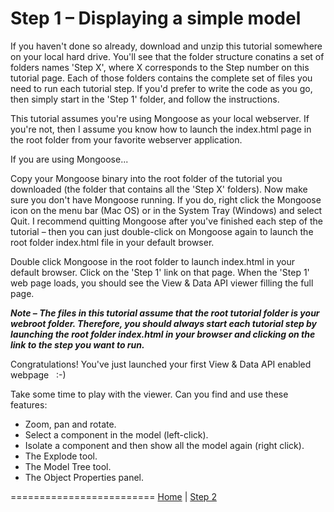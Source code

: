 <a name="Step1"></a>
# Step 1 &ndash; Displaying a simple model

If you haven't done so already, download and unzip this tutorial somewhere on your local hard drive. You'll see that the folder structure conatins a set of folders names 'Step X', where X corresponds to the Step number on this tutorial page. Each of those folders contains the complete set of files you need to run each tutorial step. If you'd prefer to write the code as you go, then simply start in the 'Step 1' folder, and follow the instructions.

This tutorial assumes you're using Mongoose as your local webserver. If you're not, then I assume you know how to launch the index.html page in the root folder from your favorite webserver application.

If you are using Mongoose...

Copy your Mongoose binary into the root folder of the tutorial you downloaded (the folder that contains all the 'Step X' folders). Now make sure you don't have Mongoose running. If you do, right click the Mongoose icon on the menu bar (Mac OS) or in the System Tray (Windows) and select Quit. I recommend quitting Mongoose after you've finished each step of the tutorial &ndash; then you can just double-click on Mongoose again to launch the root folder index.html file in your default browser.

Double click Mongoose in the root folder to launch index.html in your default browser. Click on the 'Step 1' link on that page. When the 'Step 1' web page loads, you should see the View & Data API viewer filling the full page.

***Note &ndash; The files in this tutorial assume that the root tutorial folder is your webroot folder. Therefore, you should always start each tutorial step by launching the root folder index.html in your browser and clicking on the link to the step you want to run.***

Congratulations! You've just launched your first View & Data API enabled webpage &nbsp; :-)

Take some time to play with the viewer. Can you find and use these features:

* Zoom, pan and rotate.
* Select a component in the model (left-click).
* Isolate a component and then show all the model again (right click).
* The Explode tool.
* The Model Tree tool.
* The Object Properties panel.













=========================
[Home](README.md) | [Step 2](step-2.md)
